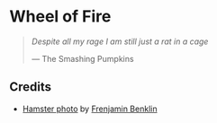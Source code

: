 # Wheel of Fire

> *Despite all my rage I am still just a rat in a cage*
>
> &mdash; The Smashing Pumpkins


## Credits

- [Hamster photo](https://unsplash.com/photos/6yKTcxJhbQ8) by [Frenjamin Benklin](https://unsplash.com/@frenjaminbenklin)
